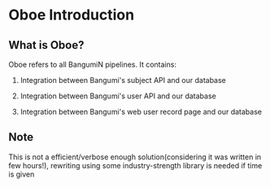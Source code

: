 # Oboe Introduction

## What is Oboe?

Oboe refers to all BangumiN pipelines. It contains:

1. Integration between Bangumi's subject API and our database

2. Integration between Bangumi's user API and our database

3. Integration between Bangumi's web user record page and our database

## Note

This is not a efficient/verbose enough solution(considering it was written in few hours!), rewriting using some industry-strength library
is needed if time is given



